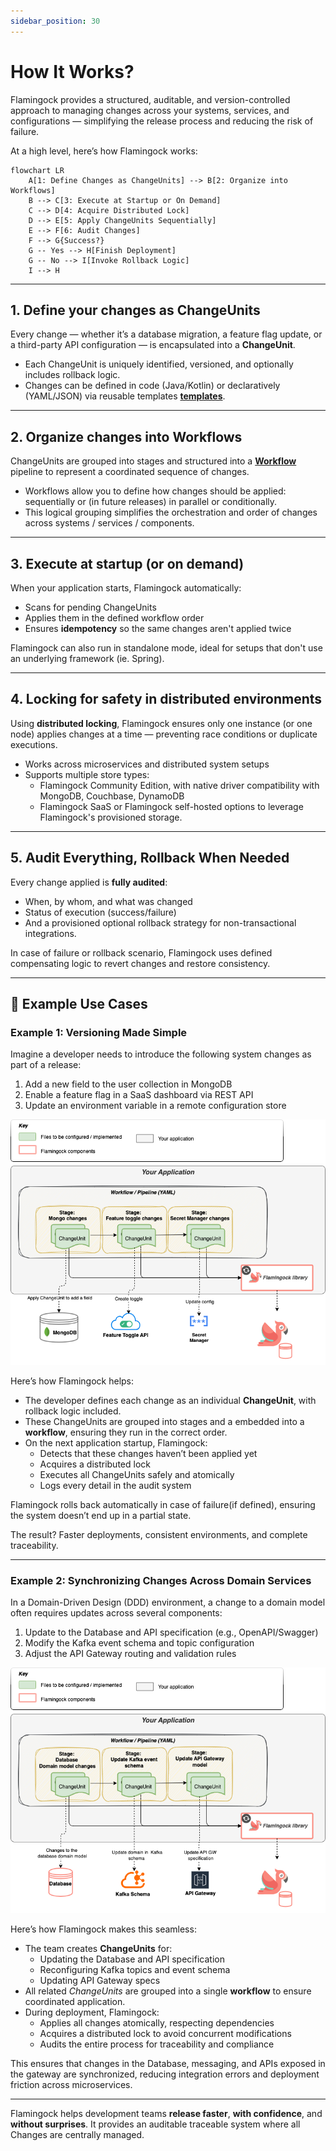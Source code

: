 ```yaml
---
sidebar_position: 30
---
```


# How It Works?

Flamingock provides a structured, auditable, and version-controlled approach to managing changes across your systems, services, and configurations — simplifying the release process and reducing the risk of failure.

At a high level, here’s how Flamingock works:

```mermaid
flowchart LR
    A[1: Define Changes as ChangeUnits] --> B[2: Organize into Workflows]
    B --> C[3: Execute at Startup or On Demand]
    C --> D[4: Acquire Distributed Lock]
    D --> E[5: Apply ChangeUnits Sequentially]
    E --> F[6: Audit Changes]
    F --> G{Success?}
    G -- Yes --> H[Finish Deployment]
    G -- No --> I[Invoke Rollback Logic]
    I --> H
```

---

## 1. Define your changes as ChangeUnits

Every change — whether it’s a database migration, a feature flag update, or a third-party API configuration — is encapsulated into a **ChangeUnit**.

- Each ChangeUnit is uniquely identified, versioned, and optionally includes rollback logic.
- Changes can be defined in code (Java/Kotlin) or declaratively (YAML/JSON) via reusable templates [**templates**](../docs/templates/templates-introduction.md).

---

## 2. Organize changes into Workflows

ChangeUnits are grouped into stages and structured into a [**Workflow**](overview/core-concepts.md?#🔄Workflows) pipeline to represent a coordinated sequence of changes.

- Workflows allow you to define how changes should be applied: sequentially or (in future releases) in parallel or conditionally.
- This logical grouping simplifies the orchestration and order of changes across systems / services / components.

---

## 3. Execute at startup (or on demand)

When your application starts, Flamingock automatically:

- Scans for pending ChangeUnits
- Applies them in the defined workflow order
- Ensures **idempotency** so the same changes aren't applied twice

Flamingock can also run in standalone mode, ideal for setups that don't use an underlying framework (ie. Spring).

---

## 4. Locking for safety in distributed environments

Using **distributed locking**, Flamingock ensures only one instance (or one node) applies changes at a time — preventing race conditions or duplicate executions.

- Works across microservices and distributed system setups
- Supports multiple store types:
  - Flamingock Community Edition, with native driver compatibility with MongoDB, Couchbase, DynamoDB
  - Flamingock SaaS or Flamingock self-hosted options to leverage Flamingock's provisioned storage.

---

## 5. Audit Everything, Rollback When Needed

Every change applied is **fully audited**:

- When, by whom, and what was changed
- Status of execution (success/failure)
- And a provisioned optional rollback strategy for non-transactional integrations.

In case of failure or rollback scenario, Flamingock uses defined compensating logic to revert changes and restore consistency.

---

## 🧪 Example Use Cases

### Example 1: Versioning Made Simple

Imagine a developer needs to introduce the following system changes as part of a release:

1. Add a new field to the user collection in MongoDB  
2. Enable a feature flag in a SaaS dashboard via REST API  
3. Update an environment variable in a remote configuration store

![Example 1](../static/img/Flamingock%20Example%20use%20case%201.png)

Here’s how Flamingock helps:

- The developer defines each change as an individual **ChangeUnit**, with rollback logic included.
- These ChangeUnits are grouped into stages and a embedded into a **workflow**, ensuring they run in the correct order.
- On the next application startup, Flamingock:
  - Detects that these changes haven’t been applied yet
  - Acquires a distributed lock
  - Executes all ChangeUnits safely and atomically
  - Logs every detail in the audit system

Flamingock rolls back automatically in case of failure(if defined), ensuring the system doesn’t end up in a partial state.

The result? Faster deployments, consistent environments, and complete traceability.

---

### Example 2: Synchronizing Changes Across Domain Services

In a Domain-Driven Design (DDD) environment, a change to a domain model often requires updates across several components:

1. Update to the Database and API specification (e.g., OpenAPI/Swagger)
2. Modify the Kafka event schema and topic configuration
3. Adjust the API Gateway routing and validation rules

![Example 2](../static/img/Flamingock%20Example%20use%20case%202.png)

Here’s how Flamingock makes this seamless:

- The team creates **ChangeUnits** for:
  - Updating the Database and  API specification
  - Reconfiguring Kafka topics and event schema
  - Updating API Gateway specs
- All related *ChangeUnits* are grouped into a single **workflow** to ensure coordinated application.
- During deployment, Flamingock:
  - Applies all changes atomically, respecting dependencies
  - Acquires a distributed lock to avoid concurrent modifications
  - Audits the entire process for traceability and compliance

This ensures that changes in the Database, messaging, and APIs exposed in the gateway are synchronized, reducing integration errors and deployment friction across microservices.

---

Flamingock helps development teams **release faster**, **with confidence**, and **without surprises**. It provides an auditable traceable system where all Changes are centrally managed.